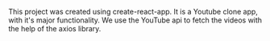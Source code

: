 This project was created using create-react-app. It is a Youtube clone app, with it's major functionality. We use the YouTube api to fetch the videos with the help of the axios library. 

